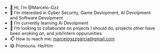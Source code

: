 - 👋 Hi, I’m @Marcelo-Gzz
- 👀 I’m interested in Cyber Security, Game Devlopment, AI Devolpment and Software Devolpment
- 🌱 I’m currently learning Ai Devolpment
- 💞️ I’m looking to collaborate on projects I should do, projects other have been wroking on, and job/intern oppurunities
- 📫 How to reach me: marcelogzzgarcia@gmail.com
- 😄 Pronouns: He/Him
  

<!---
Marcelo-Gzz/Marcelo-Gzz is a ✨ special ✨ repository because its `README.md` (this file) appears on your GitHub profile.
You can click the Preview link to take a look at your changes.
--->
